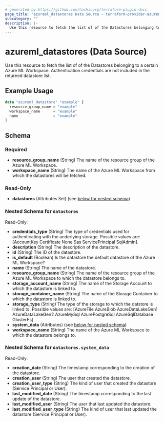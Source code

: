```yaml
---
# generated by https://github.com/hashicorp/terraform-plugin-docs
page_title: "azureml_datastores Data Source - terraform-provider-azureml"
subcategory: ""
description: |-
  Use this resource to fetch the list of of the Datastores belonging to a certain Azure ML Workspace. Authentication credentials are not included in the returned datastore list.
---
```


# azureml_datastores (Data Source)

Use this resource to fetch the list of of the Datastores belonging to a certain Azure ML Workspace. Authentication credentials are not included in the returned datastore list.

## Example Usage

```terraform
data "azureml_datastore" "example" {
  resource_group_name = "example"
  workspace_name      = "example"
  name                = "example"
}
```

<!-- schema generated by tfplugindocs -->
## Schema

### Required

- **resource_group_name** (String) The name of the resource group of the Azure ML Workspace.
- **workspace_name** (String) The name of the Azure ML Workspace from which the datastores will be fetched.

### Read-Only

- **datastores** (Attributes Set) (see [below for nested schema](#nestedatt--datastores))

<a id="nestedatt--datastores"></a>
### Nested Schema for `datastores`

Read-Only:

- **credentials_type** (String) The type of credentials used for authenticating with the underlying storage. Possible values are: [AccountKey Certificate None Sas ServicePrincipal SqlAdmin].
- **description** (String) The description of the datastore.
- **id** (String) The ID of the datastore.
- **is_default** (Boolean) Is the datastore the default datastore of the Azure ML Workspace?
- **name** (String) The name of the datastore.
- **resource_group_name** (String) The name of the resource group of the Azure ML Workspace to which the datastore belongs to.
- **storage_account_name** (String) The name of the Storage Account to which the datastore is linked to.
- **storage_container_name** (String) The name of the Storage Container to which the datastore is linked to.
- **storage_type** (String) The type of the storage to which the datstore is linked to. Possible values are: [AzureFile AzureBlob AzureDataLakeGen1 AzureDataLakeGen2 AzureMySql AzurePostgreSql AzureSqlDatabase GlusterFs]
- **system_data** (Attributes) (see [below for nested schema](#nestedatt--datastores--system_data))
- **workspace_name** (String) The name of the Azure ML Workspace to which the datastore belongs to.

<a id="nestedatt--datastores--system_data"></a>
### Nested Schema for `datastores.system_data`

Read-Only:

- **creation_date** (String) The timestamp corresponding to the creation of the datastore.
- **creation_user** (String) The user that created the datastore.
- **creation_user_type** (String) The kind of user that created the datastore (Service Principal or User).
- **last_modified_date** (String) The timestamp corresponding to the last update of the datastore.
- **last_modified_user** (String) The user that last updated the datastore.
- **last_modified_user_type** (String) The kind of user that last updated the datastore (Service Principal or User).


